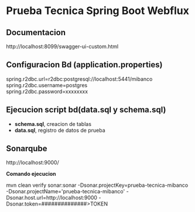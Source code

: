 # Prueba Tecnica Spring Boot Webflux

## Documentacion

http://localhost:8099/swagger-ui-custom.html

## Configuracion Bd (application.properties)

spring.r2dbc.url=r2dbc:postgresql://localhost:5441/mibanco<br>
spring.r2dbc.username=postgres<br>
spring.r2dbc.password=xxxxxxxx

## Ejecucion script bd(data.sql y schema.sql)

- **schema.sql**, creacion de tablas
- **data.sql**, registro de datos de prueba

## Sonarqube

http://localhost:9000/

**Comando ejecucion**

mvn clean verify sonar:sonar -Dsonar.projectKey=prueba-tecnica-mibanco -Dsonar.projectName='prueba-tecnica-mibanco' -Dsonar.host.url=http://localhost:9000 -Dsonar.token=##############>TOKEN
